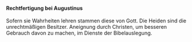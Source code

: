 #### Rechtfertigung bei Augustinus
Sofern sie Wahrheiten lehren stammen diese von Gott. Die Heiden sind die unrechtmäßigen Besitzer. Aneignung durch Christen, um besseren Gebrauch davon zu machen, im Dienste der Bibelauslegung.